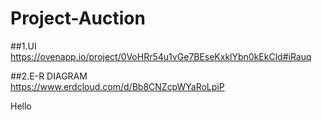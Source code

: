 # Project-Auction

##1.UI  
https://ovenapp.io/project/0VoHRr54u1vGe7BEseKxklYbn0kEkCld#iRauq

##2.E-R DIAGRAM  
https://www.erdcloud.com/d/Bb8CNZcpWYaRoLpiP


Hello
